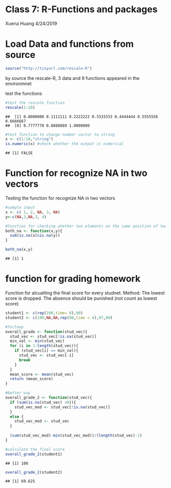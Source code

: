 Class 7: R-Functions and packages
================
Xuerui Huang
4/24/2019

# Load Data and functions from source

``` r
source("http://tinyurl.com/rescale-R")
```

by source the rescale-R, 3 data and 9 functions appeared in the
environmnet

test the functions

``` r
#test the rescale function
rescale(1:10)
```

    ##  [1] 0.0000000 0.1111111 0.2222222 0.3333333 0.4444444 0.5555556 0.6666667
    ##  [8] 0.7777778 0.8888889 1.0000000

``` r
#test function to change number vector to string
x <- c(1:10,"string")
is.numeric(x) #check whether the output is numerical
```

    ## [1] FALSE

# Function for recognize NA in two vectors

Testing the function for recognize NA in two vectors

``` r
#sample input
x <- c( 1, 2, NA, 3, NA)
y<-c(NA,3,NA,3, 4)

#function for checking whether two elements on the same position of two vectors have NA
both_na <- function(x,y){
  sum(is.na(x)&is.na(y))
}

both_na(x,y)
```

    ## [1] 1

# function for grading homework

Function for alcualting the final score for every studnet. Method: The
lowest score is dropped. The absence should be punished (not count as
lowest score)

``` r
student1 <- c(rep(100,time= 8),90)
student2 <- c(100,NA,NA,rep(90,time = 4),97,80)

#forloop
overall_grade <- function(stud_vec){
  stud_vec <- stud_vec[!is.na(stud_vec)]
  min_val <- min(stud_vec)
  for (i in 1:length(stud_vec)){
    if (stud_vec[i] == min_val){
      stud_vec <- stud_vec[-i]
      break
    }
  }
  mean_score <- mean(stud_vec)
  return (mean_score)
}

#better way
overall_grade_2 <- function(stud_vec){
  if (sum(is.na(stud_vec) >0)){
    stud_vec_mod <- stud_vec[!is.na(stud_vec)]
  }
  else {
    stud_vec_mod <- stud_vec
  }
  
  (sum(stud_vec_mod)-min(stud_vec_mod))/(length(stud_vec)-1)
}

#calculate the final score
overall_grade_2(student1)
```

    ## [1] 100

``` r
overall_grade_2(student2)
```

    ## [1] 69.625
